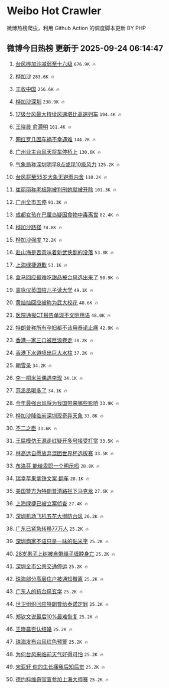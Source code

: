 # Weibo Hot Crawler 



微博热榜爬虫，利用 Github Action 的调度脚本更新 BY PHP 


## 微博今日热榜 更新于 2025-09-24 06:14:47 
1. [台风桦加沙减弱至十六级](https://s.weibo.com/weibo?q=%23%E5%8F%B0%E9%A3%8E%E6%A1%A6%E5%8A%A0%E6%B2%99%E5%87%8F%E5%BC%B1%E8%87%B3%E5%8D%81%E5%85%AD%E7%BA%A7%23&t=31&band_rank=1&Refer=top) `676.9K 🔥` 

1. [桦加沙](https://s.weibo.com/weibo?q=%E6%A1%A6%E5%8A%A0%E6%B2%99&t=31&band_rank=2&Refer=top) `283.6K 🔥` 

1. [丰收中国](https://s.weibo.com/weibo?q=%23%E4%B8%B0%E6%94%B6%E4%B8%AD%E5%9B%BD%23&t=31&band_rank=3&Refer=top) `256.6K 🔥` 

1. [桦加沙深圳](https://s.weibo.com/weibo?q=%E6%A1%A6%E5%8A%A0%E6%B2%99%E6%B7%B1%E5%9C%B3&t=31&band_rank=4&Refer=top) `238.9K 🔥` 

1. [17级台风最大持续风速堪比高速列车](https://s.weibo.com/weibo?q=%2317%E7%BA%A7%E5%8F%B0%E9%A3%8E%E6%9C%80%E5%A4%A7%E6%8C%81%E7%BB%AD%E9%A3%8E%E9%80%9F%E5%A0%AA%E6%AF%94%E9%AB%98%E9%80%9F%E5%88%97%E8%BD%A6%23&t=31&band_rank=5&Refer=top) `194.4K 🔥` 

1. [王晓晨 俞灏明](https://s.weibo.com/weibo?q=%E7%8E%8B%E6%99%93%E6%99%A8%20%E4%BF%9E%E7%81%8F%E6%98%8E&t=31&band_rank=6&Refer=top) `161.4K 🔥` 

1. [网红罗几因车祸不幸遇难](https://s.weibo.com/weibo?q=%23%E7%BD%91%E7%BA%A2%E7%BD%97%E5%87%A0%E5%9B%A0%E8%BD%A6%E7%A5%B8%E4%B8%8D%E5%B9%B8%E9%81%87%E9%9A%BE%23&t=31&band_rank=7&Refer=top) `144.2K 🔥` 

1. [广州业主台风天将车停桥上](https://s.weibo.com/weibo?q=%23%E5%B9%BF%E5%B7%9E%E4%B8%9A%E4%B8%BB%E5%8F%B0%E9%A3%8E%E5%A4%A9%E5%B0%86%E8%BD%A6%E5%81%9C%E6%A1%A5%E4%B8%8A%23&t=31&band_rank=8&Refer=top) `130.6K 🔥` 

1. [气象局称深圳明早8点或现10级风力](https://s.weibo.com/weibo?q=%23%E6%B0%94%E8%B1%A1%E5%B1%80%E7%A7%B0%E6%B7%B1%E5%9C%B3%E6%98%8E%E6%97%A98%E7%82%B9%E6%88%96%E7%8E%B010%E7%BA%A7%E9%A3%8E%E5%8A%9B%23&t=31&band_rank=9&Refer=top) `125.2K 🔥` 

1. [台风将至55岁大象无避雨内舍](https://s.weibo.com/weibo?q=%23%E5%8F%B0%E9%A3%8E%E5%B0%86%E8%87%B355%E5%B2%81%E5%A4%A7%E8%B1%A1%E6%97%A0%E9%81%BF%E9%9B%A8%E5%86%85%E8%88%8D%23&t=31&band_rank=10&Refer=top) `110.2K 🔥` 

1. [崔丽丽称老板刚被判刑她就被开除](https://s.weibo.com/weibo?q=%23%E5%B4%94%E4%B8%BD%E4%B8%BD%E7%A7%B0%E8%80%81%E6%9D%BF%E5%88%9A%E8%A2%AB%E5%88%A4%E5%88%91%E5%A5%B9%E5%B0%B1%E8%A2%AB%E5%BC%80%E9%99%A4%23&t=31&band_rank=11&Refer=top) `101.3K 🔥` 

1. [广州全市五停](https://s.weibo.com/weibo?q=%23%E5%B9%BF%E5%B7%9E%E5%85%A8%E5%B8%82%E4%BA%94%E5%81%9C%23&t=31&band_rank=12&Refer=top) `91.3K 🔥` 

1. [成都女孩在巴厘岛疑因食物中毒离世](https://s.weibo.com/weibo?q=%23%E6%88%90%E9%83%BD%E5%A5%B3%E5%AD%A9%E5%9C%A8%E5%B7%B4%E5%8E%98%E5%B2%9B%E7%96%91%E5%9B%A0%E9%A3%9F%E7%89%A9%E4%B8%AD%E6%AF%92%E7%A6%BB%E4%B8%96%23&t=31&band_rank=13&Refer=top) `82.4K 🔥` 

1. [桦加沙路径](https://s.weibo.com/weibo?q=%23%E6%A1%A6%E5%8A%A0%E6%B2%99%E8%B7%AF%E5%BE%84%23&t=31&band_rank=14&Refer=top) `74.8K 🔥` 

1. [桦加沙强度](https://s.weibo.com/weibo?q=%23%E6%A1%A6%E5%8A%A0%E6%B2%99%E5%BC%BA%E5%BA%A6%23&t=31&band_rank=15&Refer=top) `72.2K 🔥` 

1. [赴山海是否意味着新武侠剧的没落](https://s.weibo.com/weibo?q=%23%E8%B5%B4%E5%B1%B1%E6%B5%B7%E6%98%AF%E5%90%A6%E6%84%8F%E5%91%B3%E7%9D%80%E6%96%B0%E6%AD%A6%E4%BE%A0%E5%89%A7%E7%9A%84%E6%B2%A1%E8%90%BD%23&t=31&band_rank=16&Refer=top) `53.8K 🔥` 

1. [上海绿捷道歉](https://s.weibo.com/weibo?q=%23%E4%B8%8A%E6%B5%B7%E7%BB%BF%E6%8D%B7%E9%81%93%E6%AD%89%23&t=31&band_rank=17&Refer=top) `53.1K 🔥` 

1. [盒马回应最难吃甜品被台风选出来了](https://s.weibo.com/weibo?q=%23%E7%9B%92%E9%A9%AC%E5%9B%9E%E5%BA%94%E6%9C%80%E9%9A%BE%E5%90%83%E7%94%9C%E5%93%81%E8%A2%AB%E5%8F%B0%E9%A3%8E%E9%80%89%E5%87%BA%E6%9D%A5%E4%BA%86%23&t=31&band_rank=18&Refer=top) `50.9K 🔥` 

1. [袁咏仪英国陪儿子读大学](https://s.weibo.com/weibo?q=%23%E8%A2%81%E5%92%8F%E4%BB%AA%E8%8B%B1%E5%9B%BD%E9%99%AA%E5%84%BF%E5%AD%90%E8%AF%BB%E5%A4%A7%E5%AD%A6%23&t=31&band_rank=19&Refer=top) `49.1K 🔥` 

1. [黄灿灿回应被称为武大校花](https://s.weibo.com/weibo?q=%23%E9%BB%84%E7%81%BF%E7%81%BF%E5%9B%9E%E5%BA%94%E8%A2%AB%E7%A7%B0%E4%B8%BA%E6%AD%A6%E5%A4%A7%E6%A0%A1%E8%8A%B1%23&t=31&band_rank=20&Refer=top) `48.6K 🔥` 

1. [医院通报CT报告单现不文明用语](https://s.weibo.com/weibo?q=%23%E5%8C%BB%E9%99%A2%E9%80%9A%E6%8A%A5CT%E6%8A%A5%E5%91%8A%E5%8D%95%E7%8E%B0%E4%B8%8D%E6%96%87%E6%98%8E%E7%94%A8%E8%AF%AD%23&t=31&band_rank=21&Refer=top) `48.0K 🔥` 

1. [特朗普称所有孕妇都不该用泰诺止痛](https://s.weibo.com/weibo?q=%23%E7%89%B9%E6%9C%97%E6%99%AE%E7%A7%B0%E6%89%80%E6%9C%89%E5%AD%95%E5%A6%87%E9%83%BD%E4%B8%8D%E8%AF%A5%E7%94%A8%E6%B3%B0%E8%AF%BA%E6%AD%A2%E7%97%9B%23&t=31&band_rank=22&Refer=top) `42.9K 🔥` 

1. [香港一家三口被巨浪卷走](https://s.weibo.com/weibo?q=%E9%A6%99%E6%B8%AF%E4%B8%80%E5%AE%B6%E4%B8%89%E5%8F%A3%E8%A2%AB%E5%B7%A8%E6%B5%AA%E5%8D%B7%E8%B5%B0&t=31&band_rank=23&Refer=top) `38.2K 🔥` 

1. [香港下水道喷出巨大水柱](https://s.weibo.com/weibo?q=%23%E9%A6%99%E6%B8%AF%E4%B8%8B%E6%B0%B4%E9%81%93%E5%96%B7%E5%87%BA%E5%B7%A8%E5%A4%A7%E6%B0%B4%E6%9F%B1%23&t=31&band_rank=24&Refer=top) `37.2K 🔥` 

1. [朝雪录](https://s.weibo.com/weibo?q=%E6%9C%9D%E9%9B%AA%E5%BD%95&t=31&band_rank=25&Refer=top) `34.2K 🔥` 

1. [李一桐米兰偶遇李现](https://s.weibo.com/weibo?q=%E6%9D%8E%E4%B8%80%E6%A1%90%E7%B1%B3%E5%85%B0%E5%81%B6%E9%81%87%E6%9D%8E%E7%8E%B0&t=31&band_rank=26&Refer=top) `34.1K 🔥` 

1. [范丞丞喝多了](https://s.weibo.com/weibo?q=%E8%8C%83%E4%B8%9E%E4%B8%9E%E5%96%9D%E5%A4%9A%E4%BA%86&t=31&band_rank=27&Refer=top) `34.1K 🔥` 

1. [今年最强台风将为我国带来哪些影响](https://s.weibo.com/weibo?q=%23%E4%BB%8A%E5%B9%B4%E6%9C%80%E5%BC%BA%E5%8F%B0%E9%A3%8E%E5%B0%86%E4%B8%BA%E6%88%91%E5%9B%BD%E5%B8%A6%E6%9D%A5%E5%93%AA%E4%BA%9B%E5%BD%B1%E5%93%8D%23&t=31&band_rank=28&Refer=top) `33.9K 🔥` 

1. [桦加沙降临前深圳现奇异天象](https://s.weibo.com/weibo?q=%23%E6%A1%A6%E5%8A%A0%E6%B2%99%E9%99%8D%E4%B8%B4%E5%89%8D%E6%B7%B1%E5%9C%B3%E7%8E%B0%E5%A5%87%E5%BC%82%E5%A4%A9%E8%B1%A1%23&t=31&band_rank=29&Refer=top) `33.8K 🔥` 

1. [不二之臣](https://s.weibo.com/weibo?q=%E4%B8%8D%E4%BA%8C%E4%B9%8B%E8%87%A3&t=31&band_rank=30&Refer=top) `33.6K 🔥` 

1. [王扁模仿王源走红疑开多号接受打赏](https://s.weibo.com/weibo?q=%23%E7%8E%8B%E6%89%81%E6%A8%A1%E4%BB%BF%E7%8E%8B%E6%BA%90%E8%B5%B0%E7%BA%A2%E7%96%91%E5%BC%80%E5%A4%9A%E5%8F%B7%E6%8E%A5%E5%8F%97%E6%89%93%E8%B5%8F%23&t=31&band_rank=31&Refer=top) `33.5K 🔥` 

1. [林高远自愿放弃混团世界杯选拔赛](https://s.weibo.com/weibo?q=%23%E6%9E%97%E9%AB%98%E8%BF%9C%E8%87%AA%E6%84%BF%E6%94%BE%E5%BC%83%E6%B7%B7%E5%9B%A2%E4%B8%96%E7%95%8C%E6%9D%AF%E9%80%89%E6%8B%94%E8%B5%9B%23&t=31&band_rank=32&Refer=top) `33.5K 🔥` 

1. [布洛芬 能给卑职一个明示吗](https://s.weibo.com/weibo?q=%E5%B8%83%E6%B4%9B%E8%8A%AC%20%E8%83%BD%E7%BB%99%E5%8D%91%E8%81%8C%E4%B8%80%E4%B8%AA%E6%98%8E%E7%A4%BA%E5%90%97&t=31&band_rank=33&Refer=top) `28.8K 🔥` 

1. [瑞幸苹果拿铁文案 翻车](https://s.weibo.com/weibo?q=%E7%91%9E%E5%B9%B8%E8%8B%B9%E6%9E%9C%E6%8B%BF%E9%93%81%E6%96%87%E6%A1%88%20%E7%BF%BB%E8%BD%A6&t=31&band_rank=34&Refer=top) `28.1K 🔥` 

1. [美国警方为特朗普清路拦下马克龙](https://s.weibo.com/weibo?q=%23%E7%BE%8E%E5%9B%BD%E8%AD%A6%E6%96%B9%E4%B8%BA%E7%89%B9%E6%9C%97%E6%99%AE%E6%B8%85%E8%B7%AF%E6%8B%A6%E4%B8%8B%E9%A9%AC%E5%85%8B%E9%BE%99%23&t=31&band_rank=35&Refer=top) `27.6K 🔥` 

1. [上海绿捷已被立案侦查](https://s.weibo.com/weibo?q=%23%E4%B8%8A%E6%B5%B7%E7%BB%BF%E6%8D%B7%E5%B7%B2%E8%A2%AB%E7%AB%8B%E6%A1%88%E4%BE%A6%E6%9F%A5%23&t=31&band_rank=36&Refer=top) `27.4K 🔥` 

1. [深圳机场飞机五花大绑防台风](https://s.weibo.com/weibo?q=%23%E6%B7%B1%E5%9C%B3%E6%9C%BA%E5%9C%BA%E9%A3%9E%E6%9C%BA%E4%BA%94%E8%8A%B1%E5%A4%A7%E7%BB%91%E9%98%B2%E5%8F%B0%E9%A3%8E%23&t=31&band_rank=37&Refer=top) `26.2K 🔥` 

1. [广东已紧急转移77万人](https://s.weibo.com/weibo?q=%23%E5%B9%BF%E4%B8%9C%E5%B7%B2%E7%B4%A7%E6%80%A5%E8%BD%AC%E7%A7%BB77%E4%B8%87%E4%BA%BA%23&t=31&band_rank=38&Refer=top) `25.2K 🔥` 

1. [深圳商家不语只是一味的贴米字](https://s.weibo.com/weibo?q=%23%E6%B7%B1%E5%9C%B3%E5%95%86%E5%AE%B6%E4%B8%8D%E8%AF%AD%E5%8F%AA%E6%98%AF%E4%B8%80%E5%91%B3%E7%9A%84%E8%B4%B4%E7%B1%B3%E5%AD%97%23&t=31&band_rank=39&Refer=top) `25.2K 🔥` 

1. [28岁男子上树被自带绳子缠脖身亡](https://s.weibo.com/weibo?q=%2328%E5%B2%81%E7%94%B7%E5%AD%90%E4%B8%8A%E6%A0%91%E8%A2%AB%E8%87%AA%E5%B8%A6%E7%BB%B3%E5%AD%90%E7%BC%A0%E8%84%96%E8%BA%AB%E4%BA%A1%23&t=31&band_rank=40&Refer=top) `25.2K 🔥` 

1. [深圳全市公共交通停运](https://s.weibo.com/weibo?q=%23%E6%B7%B1%E5%9C%B3%E5%85%A8%E5%B8%82%E5%85%AC%E5%85%B1%E4%BA%A4%E9%80%9A%E5%81%9C%E8%BF%90%23&t=31&band_rank=41&Refer=top) `25.2K 🔥` 

1. [珠海部分高层住户被通知撤离](https://s.weibo.com/weibo?q=%23%E7%8F%A0%E6%B5%B7%E9%83%A8%E5%88%86%E9%AB%98%E5%B1%82%E4%BD%8F%E6%88%B7%E8%A2%AB%E9%80%9A%E7%9F%A5%E6%92%A4%E7%A6%BB%23&t=31&band_rank=42&Refer=top) `25.2K 🔥` 

1. [广东人的抗台风玄学](https://s.weibo.com/weibo?q=%23%E5%B9%BF%E4%B8%9C%E4%BA%BA%E7%9A%84%E6%8A%97%E5%8F%B0%E9%A3%8E%E7%8E%84%E5%AD%A6%23&t=31&band_rank=43&Refer=top) `25.2K 🔥` 

1. [世卫组织回应特朗普给泰诺定罪](https://s.weibo.com/weibo?q=%23%E4%B8%96%E5%8D%AB%E7%BB%84%E7%BB%87%E5%9B%9E%E5%BA%94%E7%89%B9%E6%9C%97%E6%99%AE%E7%BB%99%E6%B3%B0%E8%AF%BA%E5%AE%9A%E7%BD%AA%23&t=31&band_rank=44&Refer=top) `25.2K 🔥` 

1. [郑钦文说最后10%最难恢复](https://s.weibo.com/weibo?q=%23%E9%83%91%E9%92%A6%E6%96%87%E8%AF%B4%E6%9C%80%E5%90%8E10%25%E6%9C%80%E9%9A%BE%E6%81%A2%E5%A4%8D%23&t=31&band_rank=45&Refer=top) `25.2K 🔥` 

1. [王晓晨否认结婚](https://s.weibo.com/weibo?q=%23%E7%8E%8B%E6%99%93%E6%99%A8%E5%90%A6%E8%AE%A4%E7%BB%93%E5%A9%9A%23&t=31&band_rank=46&Refer=top) `25.2K 🔥` 

1. [珠海发布台风红色预警](https://s.weibo.com/weibo?q=%23%E7%8F%A0%E6%B5%B7%E5%8F%91%E5%B8%83%E5%8F%B0%E9%A3%8E%E7%BA%A2%E8%89%B2%E9%A2%84%E8%AD%A6%23&t=31&band_rank=47&Refer=top) `25.2K 🔥` 

1. [为何台风来临前天气好得可怕](https://s.weibo.com/weibo?q=%23%E4%B8%BA%E4%BD%95%E5%8F%B0%E9%A3%8E%E6%9D%A5%E4%B8%B4%E5%89%8D%E5%A4%A9%E6%B0%94%E5%A5%BD%E5%BE%97%E5%8F%AF%E6%80%95%23&t=31&band_rank=48&Refer=top) `25.2K 🔥` 

1. [宋亚轩 你的生长痛我后知后觉](https://s.weibo.com/weibo?q=%E5%AE%8B%E4%BA%9A%E8%BD%A9%20%E4%BD%A0%E7%9A%84%E7%94%9F%E9%95%BF%E7%97%9B%E6%88%91%E5%90%8E%E7%9F%A5%E5%90%8E%E8%A7%89&t=31&band_rank=49&Refer=top) `25.2K 🔥` 

1. [德约科维奇官宣参加上海大师赛](https://s.weibo.com/weibo?q=%23%E5%BE%B7%E7%BA%A6%E7%A7%91%E7%BB%B4%E5%A5%87%E5%AE%98%E5%AE%A3%E5%8F%82%E5%8A%A0%E4%B8%8A%E6%B5%B7%E5%A4%A7%E5%B8%88%E8%B5%9B%23&t=31&band_rank=50&Refer=top) `25.2K 🔥` 

